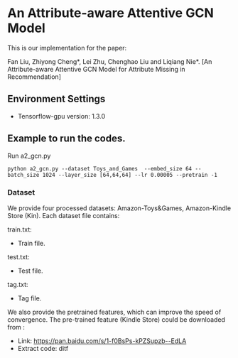 # An Attribute-aware Attentive GCN Model

This is our implementation for the paper:

Fan Liu, Zhiyong Cheng*, Lei Zhu, Chenghao Liu and Liqiang Nie*. [An Attribute-aware Attentive GCN Model for Attribute Missing in Recommendation]


## Environment Settings
- Tensorflow-gpu version:  1.3.0

## Example to run the codes.

Run a2_gcn.py
```
python a2_gcn.py --dataset Toys_and_Games  --embed_size 64 --batch_size 1024 --layer_size [64,64,64] --lr 0.00005 --pretrain -1
```

### Dataset
We provide four processed datasets: Amazon-Toys&Games, Amazon-Kindle Store (Kin).
Each dataset file contains:

train.txt:
- Train file.

test.txt:
- Test file.

tag.txt:
- Tag file.

We also provide the pretrained features, which can improve the speed of convergence. The pre-trained feature (Kindle Store) could be downloaded from :
- Link:  https://pan.baidu.com/s/1-f0BsPs-kPZSupzb--EdLA
- Extract code:  ditf 
